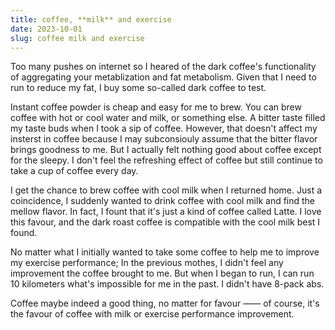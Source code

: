 ```yaml
---
title: coffee, **milk** and exercise
date: 2023-10-01
slug: coffee milk and exercise
---
```


Too many pushes on internet so I heared of the dark coffee's functionality of aggregating your metablization and fat metabolism. Given that I need to run to reduce my fat, I buy some so-called dark coffee to test.

Instant coffee powder is cheap and easy for me to brew. You can brew coffee with hot or cool water and milk, or something else. A bitter taste filled my taste buds when I took a sip of coffee. However, that doesn't affect my insterst in coffee because I may subconsiouly assume that the bitter flavor brings goodness to me. But I actually felt nothing good about coffee except for the sleepy. I don't feel the refreshing effect of coffee but still continue to take a cup of coffee every day.

I get the chance to brew coffee with cool milk when I returned home. Just a coincidence, I suddenly wanted to drink coffee with cool milk and find the mellow flavor. In fact, I fount that it's just a kind of coffee called Latte. I love this favour, and the dark roast coffee is compatible with the cool milk best I found.

No matter what I initially wanted to take some coffee to help me to improve my exercise performance; In the previous mothes, I didn't feel any improvement the coffee brought to me. But when I began to run, I can run 10 kilometers what's impossible for me in the past. I didn't have 8-pack abs.

Coffee maybe indeed a good thing, no matter for favour —— of course, it's the favour of coffee with milk or exercise performance improvement.
